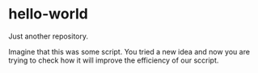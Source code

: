 hello-world
===========

Just another repository.

Imagine that this was some script. You tried a new idea and now you are trying to check 
how it will improve the efficiency of our sccript.
